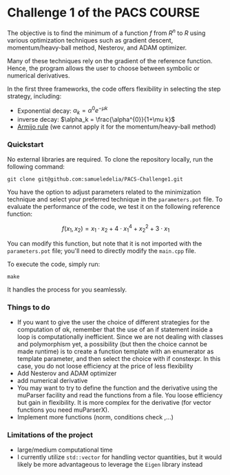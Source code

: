 # Challenge 1 of the PACS COURSE

 The objective is to find the minimum of a function $f$ from $R^n$ to $R$ using various optimization techniques such as gradient descent, momentum/heavy-ball method, Nesterov, and ADAM optimizer.

Many of these techniques rely on the gradient of the reference function. Hence, the program allows the user to choose between symbolic or numerical derivatives.

In the first three frameworks, the code offers flexibility in selecting the step strategy, including:
- Exponential decay: $\alpha_k = \alpha^{0} e^{-\mu k}$
- inverse decay: $\alpha_k = \frac{\alpha^{0}}{1+\mu k}$
- [Armijo rule](https://katselis.web.engr.illinois.edu/ECE586/Lecture3.pdf) (we cannot apply it for the momentum/heavy-ball method)

### Quickstart
No external libraries are required. To clone the repository locally, run the following command:
```shell
git clone git@github.com:samueledelia/PACS-Challenge1.git
```
You have the option to adjust parameters related to the minimization technique and select your preferred technique in the ```parameters.pot``` file. To evaluate the performance of the code, we test it on the following reference function:

$$f(x_1,x_2) = x_1 \cdot x_2 + 4 \cdot x_1^4 + x_2^2 + 3 \cdot x_1$$

You can modify this function, but note that it is not imported with the ```parameters.pot``` file; you'll need to directly modify the ```main.cpp``` file.

To execute the code, simply run:
```shell
make
```
It handles the process for you seamlessly.

### Things to do
- If you want to give the user the choice of different strategies for the computation of αk, remember that the use of an if statement inside a loop is computationally inefficient.
Since we are not dealing with classes and polymorphism yet, a possibility (but then the choice cannot be made runtime) is to create a function template with an enumerator as
template parameter, and then select the choice with if constexpr. In this case, you do not loose efficiency at the price of less flexibility
- Add Nesterov and ADAM optimizer
- add numerical derivative
- You may want to try to define the function and the derivative using the muParser facility and read the functions from a file. You loose efficiency but gain in flexibility. It is more complex for the derivative (for vector functions you need muParserX).
- Implement more functions (norm, conditions check ,...)

### Limitations of the project
- large/medium computational time
- I currently utilize ```std::vector``` for handling vector quantities, but it would likely be more advantageous to leverage the ```Eigen``` library instead